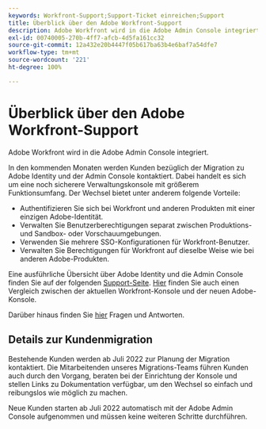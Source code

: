 ```yaml
---
keywords: Workfront-Support;Support-Ticket einreichen;Support
title: Überblick über den Adobe Workfront-Support
description: Adobe Workfront wird in die Adobe Admin Console integriert.
exl-id: 00740005-270b-4ff7-afcb-4d5fa161cc32
source-git-commit: 12a432e20b4447f05b617ba63b4e6baf7a54dfe7
workflow-type: tm+mt
source-wordcount: '221'
ht-degree: 100%

---
```


# Überblick über den Adobe Workfront-Support

Adobe Workfront wird in die Adobe Admin Console integriert.

In den kommenden Monaten werden Kunden bezüglich der Migration zu Adobe Identity und der Admin Console kontaktiert. Dabei handelt es sich um eine noch sicherere Verwaltungskonsole mit größerem Funktionsumfang. Der Wechsel bietet unter anderem folgende Vorteile:

* Authentifizieren Sie sich bei Workfront und anderen Produkten mit einer einzigen Adobe-Identität.
* Verwalten Sie Benutzerberechtigungen separat zwischen Produktions- und Sandbox- oder Vorschauumgebungen.
* Verwenden Sie mehrere SSO-Konfigurationen für Workfront-Benutzer.
* Verwalten Sie Berechtigungen für Workfront auf dieselbe Weise wie bei anderen Adobe-Produkten.

Eine ausführliche Übersicht über Adobe Identity und die Admin Console finden Sie auf der folgenden [Support-Seite](https://helpx.adobe.com/de/enterprise/admin-guide.html). [Hier](https://one.workfront.com/s/document-item?bundleId=the-new-workfront-experience&amp;topicId=Content%2FAdministration_and_Setup%2FGet_started-WF_administration%2Factions-in-admin-console.htm&amp;_LANG=enus) finden Sie auch einen Vergleich zwischen der aktuellen Workfront-Konsole und der neuen Adobe-Konsole.

<!--
New URL for July 27:
https://experienceleague.adobe.com/docs/workfront/using/administration-and-setup/get-started-administration/actions-in-admin-console.html
-->

Darüber hinaus finden Sie [hier](faq.md) Fragen und Antworten.

## Details zur Kundenmigration

Bestehende Kunden werden ab Juli 2022 zur Planung der Migration kontaktiert.  Die Mitarbeitenden unseres Migrations-Teams führen Kunden auch durch den Vorgang, beraten bei der Einrichtung der Konsole und stellen Links zu Dokumentation verfügbar, um den Wechsel so einfach und reibungslos wie möglich zu machen.

Neue Kunden starten ab Juli 2022 automatisch mit der Adobe Admin Console aufgenommen und müssen keine weiteren Schritte durchführen.